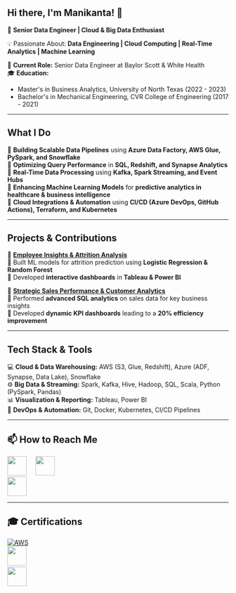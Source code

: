 ## **Hi there, I'm Manikanta! 👋**  
🚀 **Senior Data Engineer | Cloud & Big Data Enthusiast**  

💡 Passionate About: **Data Engineering | Cloud Computing | Real-Time Analytics | Machine Learning**  

📍 **Current Role:** Senior Data Engineer at Baylor Scott & White Health  
🎓 **Education:**  
- Master's in Business Analytics, University of North Texas (2022 - 2023)  
- Bachelor's in Mechanical Engineering, CVR College of Engineering (2017 - 2021)  

---

## **What I Do**  
🔹 **Building Scalable Data Pipelines** using **Azure Data Factory, AWS Glue, PySpark, and Snowflake**  
🔹 **Optimizing Query Performance** in **SQL, Redshift, and Synapse Analytics**  
🔹 **Real-Time Data Processing** using **Kafka, Spark Streaming, and Event Hubs**  
🔹 **Enhancing Machine Learning Models** for **predictive analytics in healthcare & business intelligence**  
🔹 **Cloud Integrations & Automation** using **CI/CD (Azure DevOps, GitHub Actions), Terraform, and Kubernetes**  

---

## **Projects & Contributions**  
📌 **[Employee Insights & Attrition Analysis](https://github.com/Mani9006/Employee-Insights-and-Attrition-Analysis)**  
🔹 Built ML models for attrition prediction using **Logistic Regression & Random Forest**  
🔹 Developed **interactive dashboards** in **Tableau & Power BI**  

📌 **[Strategic Sales Performance & Customer Analytics](https://github.com/Mani9006/Strategic-Sales-Performance-and-Customer-Analytics-Framework)**  
🔹 Performed **advanced SQL analytics** on sales data for key business insights  
🔹 Developed **dynamic KPI dashboards** leading to a **20% efficiency improvement**  

---

## **Tech Stack & Tools**  
💻 **Cloud & Data Warehousing:** AWS (S3, Glue, Redshift), Azure (ADF, Synapse, Data Lake), Snowflake  
⚙️ **Big Data & Streaming:** Spark, Kafka, Hive, Hadoop, SQL, Scala, Python (PySpark, Pandas)  
📊 **Visualization & Reporting:** Tableau, Power BI  
🚀 **DevOps & Automation:** Git, Docker, Kubernetes, CI/CD Pipelines  

---

## **📫 How to Reach Me**  
[<img src="https://cdn.jsdelivr.net/gh/devicons/devicon/icons/linkedin/linkedin-original.svg" width="44" height="44">](https://www.linkedin.com/in/manikanta-reddi1) &nbsp;&nbsp;&nbsp; 
[<img src="https://upload.wikimedia.org/wikipedia/commons/7/7e/Gmail_icon_%282020%29.svg" width="44">](mailto:many.reddi@gmail.com)  
[<img src="https://cdn.jsdelivr.net/gh/devicons/devicon/icons/github/github-original.svg" width="44">](https://github.com/Mani9006)  

---

## **🎓 Certifications**  
[![AWS](https://images.credly.com/size/50x50/images/0e284c3f-5164-4b21-8660-0d84737941bc/image.png)](https://cp.certmetrics.com/amazon/en/public/verify/credential/3e16f1ea98cd434cac93533eca5dd413) &nbsp;&nbsp;&nbsp;  
[<img src="https://cdn.jsdelivr.net/gh/devicons/devicon/icons/r/r-original.svg" width="44" height="44">](https://www.datacamp.com/completed/statement-of-accomplishment/course/84f66a476bc10f616b796493969d4c4e7b533186) &nbsp;&nbsp;&nbsp;  
[<img src="https://cdn.jsdelivr.net/gh/devicons/devicon/icons/mysql/mysql-original.svg" width="44" height="44">](https://www.datacamp.com/completed/statement-of-accomplishment/course/d928af6a4d49da09b51b95a3d638ab058b6aa06d)  

